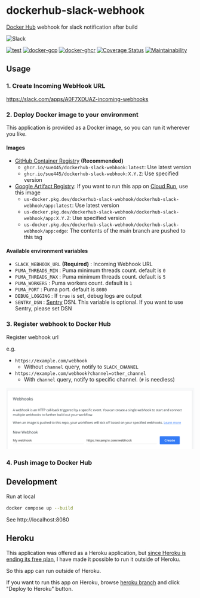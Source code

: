 # dockerhub-slack-webhook
[Docker Hub](https://hub.docker.com/) webhook for slack notification after build

![Slack](img/slack.png)

[![test](https://github.com/sue445/dockerhub-slack-webhook/actions/workflows/test.yml/badge.svg)](https://github.com/sue445/dockerhub-slack-webhook/actions/workflows/test.yml)
[![docker-gcp](https://github.com/sue445/dockerhub-slack-webhook/actions/workflows/docker-gcp.yml/badge.svg)](https://github.com/sue445/dockerhub-slack-webhook/actions/workflows/docker-gcp.yml)
[![docker-ghcr](https://github.com/sue445/dockerhub-slack-webhook/actions/workflows/docker-ghcr.yml/badge.svg)](https://github.com/sue445/dockerhub-slack-webhook/actions/workflows/docker-ghcr.yml)
[![Coverage Status](https://coveralls.io/repos/github/sue445/dockerhub-slack-webhook/badge.svg?branch=master)](https://coveralls.io/github/sue445/dockerhub-slack-webhook?branch=master)
[![Maintainability](https://api.codeclimate.com/v1/badges/a013ff2962f7a49b77f3/maintainability)](https://codeclimate.com/github/sue445/dockerhub-slack-webhook/maintainability)

## Usage
### 1. Create Incoming WebHook URL
https://slack.com/apps/A0F7XDUAZ-incoming-webhooks

### 2. Deploy Docker image to your environment
This application is provided as a Docker image, so you can run it wherever you like.

#### Images
* [GitHub Container Registry](https://github.com/sue445/dockerhub-slack-webhook/pkgs/container/dockerhub-slack-webhook) **(Recommended)**
  * `ghcr.io/sue445/dockerhub-slack-webhook:latest`: Use latest version
  * `ghcr.io/sue445/dockerhub-slack-webhook:X.Y.Z`: Use specified version
* [Google Artifact Registry](https://console.cloud.google.com/artifacts/docker/dockerhub-slack-webhook/us/dockerhub-slack-webhook/app): If you want to run this app on [Cloud Run](https://cloud.google.com/run), use this image
  * `us-docker.pkg.dev/dockerhub-slack-webhook/dockerhub-slack-webhook/app:latest`: Use latest version
  * `us-docker.pkg.dev/dockerhub-slack-webhook/dockerhub-slack-webhook/app:X.Y.Z`: Use specified version
  * `us-docker.pkg.dev/dockerhub-slack-webhook/dockerhub-slack-webhook/app:edge`: The contents of the main branch are pushed to this tag

#### Available environment variables
* `SLACK_WEBHOOK_URL` **(Required)** : Incoming Webhook URL
* `PUMA_THREADS_MIN` : Puma minimum threads count. default is `0`
* `PUMA_THREADS_MAX` : Puma minimum threads count. default is `5`
* `PUMA_WORKERS` : Puma workers count. default is `1`
* `PUMA_PORT` : Puma port. default is `8080`
* `DEBUG_LOGGING` : If `true` is set, debug logs are output
* `SENTRY_DSN` : [Sentry](https://sentry.io) DSN. This variable is optional. If you want to use Sentry, please set DSN

### 3. Register webhook to Docker Hub
Register webhook url

e.g. 

* `https://example.com/webhook`
  * Without `channel` query, notify to `SLACK_CHANNEL`
* `https://example.com/webhook?channel=other_channel`
  * With `channel` query, notify to specific channel. (`#` is needless)

![Docker Hub](img/dockerhub.png)

### 4. Push image to Docker Hub

## Development
Run at local

```bash
docker compose up --build
```

See http://localhost:8080

## Heroku
This application was offered as a Heroku application, but [since Heroku is ending its free plan](https://blog.heroku.com/next-chapter), I have made it possible to run it outside of Heroku.

So this app can run outside of Heroku.

If you want to run this app on Heroku, browse [heroku branch](https://github.com/sue445/dockerhub-slack-webhook/tree/heroku) and click "Deploy to Heroku" button.
